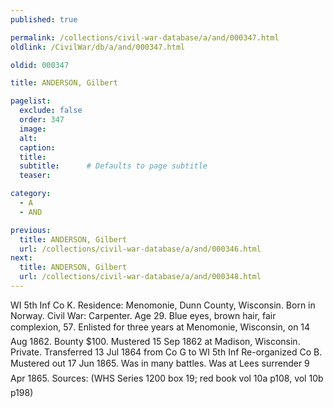 ```yaml
---
published: true

permalink: /collections/civil-war-database/a/and/000347.html
oldlink: /CivilWar/db/a/and/000347.html

oldid: 000347

title: ANDERSON, Gilbert

pagelist:
  exclude: false
  order: 347
  image: 
  alt:
  caption:
  title:
  subtitle:      # Defaults to page subtitle
  teaser:

category: 
  - A 
  - AND

previous:
  title: ANDERSON, Gilbert
  url: /collections/civil-war-database/a/and/000346.html  
next:
  title: ANDERSON, Gilbert
  url: /collections/civil-war-database/a/and/000348.html   
---
```

WI 5th Inf Co K. Residence: Menomonie, Dunn County, Wisconsin. Born in Norway. Civil War: Carpenter. Age 29. Blue eyes, brown hair, fair complexion, 5&#146;7&#148;. Enlisted for three years at Menomonie, Wisconsin, on 14 Aug 1862. Bounty $100. Mustered 15 Sep 1862 at Madison, Wisconsin. Private. Transferred 13 Jul 1864 from Co G to WI 5th Inf Re-organized Co B. Mustered out 17 Jun 1865. &#147;Was in many battles. Was at Lee&#146;s surrender 9 Apr 1865.&#148; Sources: (WHS Series 1200 box 19; red book vol 10a p108, vol 10b p198)